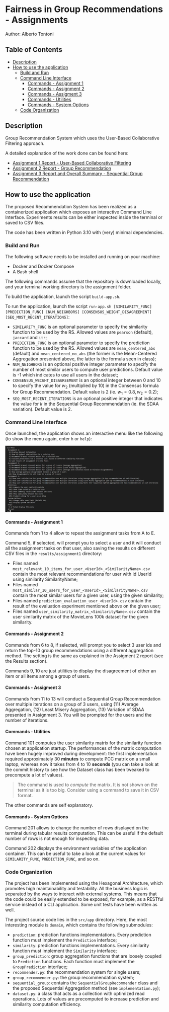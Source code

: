 # Fairness in Group Recommendations - Assignments

Author: Alberto Tontoni

## Table of Contents
- [Description](#description)
- [How to use the application](#how-to-use-the-application)
    - [Build and Run](#build-and-run)
    - [Command Line Interface](#command-line-interface)
        - [Commands - Assignment 1](#commands---assignment-1)
        - [Commands - Assignment 2](#commands---assignment-2)
        - [Commands - Assigment 3](#commands---assigment-3)
        - [Commands - Utilities](#commands---utilities)
        - [Commands - System Options](#commands---system-options)
    - [Code Organization](#code-organization)



## Description

Group Recommendation System which uses the User-Based Collaborative Filtering approach.

A detailed explanation of the work done can be found here:
- [Assignment 1 Report - User-Based Collaborative Filtering](./reports/report-assignment1.md)
- [Assignment 2 Report - Group Recommendation](./reports/report-assignment2.md)
- [Assignment 3 Report and Overall Summary - Sequential Group Recommendation](./reports/report-assignment3.md)

## How to use the application

The proposed Recommendation System has been realized as a containerized application which exposes an interactive Command Line Interface. 
Experiments results can be either inspected inside the terminal or saved to CSV files.

The code has been written in Python 3.10 with (very) minimal dependencies.

### Build and Run

The following software needs to be installed and running on your machine:
- Docker and Docker Compose
- A Bash shell

The following commands assume that the repository is downloaded locally, and your terminal working directory is the assignment folder.

To build the application, launch the script `build-app.sh`.

To run the application, launch the script `run-app.sh [SIMILARITY_FUNC] [PREDICTION_FUNC] [NUM_NEIGHBORS] [CONSENSUS_WEIGHT_DISAGREEMENT] [SEQ_MOST_RECENT_ITERATIONS]`:
- `SIMILARITY_FUNC` is an optional parameter to specify the similarity function to be used by the RS. Allowed values are `pearson` (default), `jaccard` and `itr`;
- `PREDICTION_FUNC` is an optional parameter to specify the prediction function to be used by the RS. Allowed values are `mean_centered_abs` (default) and `mean_centered_no_abs` (the former is the Mean-Centered Aggregation presented above, the latter is the formula seen in class);
- `NUM_NEIGHBORS` is an optional positive integer parameter to specify the number of most similar users to compute user predictions. Default value is -1 which indicates to use all users in the dataset;
- `CONSENSUS_WEIGHT_DISAGREEMENT` is an optional integer between 0 and 10 to specify the value for $w_2$ (multiplied by 10) in the Consensus formula for Group Recommendation. Default value is 2 (ie. $w_1=0.8, w_2=0.2$);
- `SEQ_MOST_RECENT_ITERATIONS` is an optional positive integer that indicates the value for $k$ in the Sequential Group Recommendation (ie. the SDAA variation). Default value is 2.

### Command Line Interface
Once launched, the application shows an interactive menu like the following (to show the menu again, enter `h` or `help`):

![](./resources/report-images/command-line-interface.png)

#### Commands - Assignment 1
Commands from 1 to 4 allow to repeat the assignment tasks from A to E. 

Command 5, if selected, will prompt you to select a user and it will conduct all the assignment tasks on that user, also saving the results on different CSV files in the `results/assignment1` directory:
- Files named `most_relevant_10_items_for_user_<UserId>_<SimilarityName>.csv` contain the most relevant recommendations for user with id UserId using similarity SimilarityName;
- Files named `most_similar_10_users_for_user_<UserId>_<SimilarityName>.csv` contain the most similar users for a given user, using the given similarity;
- Files named `prediction_evaluation_user_<UserId>.csv` contain the result of the evaluation experiment mentioned above on the given user;
- Files named `user_similarity_matrix_<SimilarityName>.csv` contain the user similarity matrix of the MovieLens 100k dataset for the given similarity.

#### Commands - Assignment 2
Commands from 6 to 8, if selected, will prompt you to select 3 user ids and return the top-10 group recommendations using a different aggregation method. The setting is the same as explained in the Assigment 2 report (see the Results section).

Commands 9, 10 are just utilities to display the disagreement of either an item or all items among a group of users.

#### Commands - Assigment 3
Commands from 11 to 13 will conduct a Sequential Group Recommendation over multiple iterations on a group of 3 users, using (11) Average Aggregation, (12) Least Misery Aggregation, (13) Variation of SDAA presented in Assignment 3. You will be prompted for the users and the number of iterations.

#### Commands - Utilities
Command 101 computes the user similarity matrix for the similarity function chosen at application startup. The performances of the matrix computation have been hugely improved during development: the first implementation required approximately 30 **minutes** to compute PCC matrix on a small laptop, whereas now it takes from 4 to 10 **seconds** (you can take a look at the commit history to see how the Dataset class has been tweaked to precompute a lot of values). 
> The command is used to *compute* the matrix. It is not shown on the terminal as it is too big. Consider using a command to save it in CSV format.

The other commands are self explanatory.

#### Commands - System Options
Command 201 allows to change the number of rows displayed on the terminal during tabular results computation. This can be useful if the default number of rows is not enough for inspecting data.

Command 202 displays the environment variables of the application container. This can be useful to take a look at the current values for `SIMILARITY_FUNC`, `PREDICTION_FUNC`, and so on.

### Code Organization

The project has been implemented using the Hexagonal Architecture, which promotes high maintainability and testability. All the business logic is separated by the ways to interact with external systems. This means that the code could be easily extended to be exposed, for example, as a RESTful service instead of a CLI application. Some unit tests have been written as well.

The project source code lies in the `src/app` directory.
Here, the most interesting module is `domain`, which contains the following submodules:
- `prediction`: prediction functions implementations. Every prediction function must implement the `Prediction` interface;
- `similarity`: prediction functions implementations. Every similarity function must implement the `Similarity` interface;
- `group_prediction`: group aggregation functions that are loosely coupled to `Prediction` functions. Each function must implement the `GroupPrediction` interface;
- `recommender.py`: the recommendation system for single users;
- `group_recommender.py`: the group recommendation system;
- `sequential_group`: contains the `SequentialGroupRecommender` class and the proposed Sequential Aggregation method (see `implementation.py`);
- `dataset.py`: a class that acts as a collection with optimized read operations. Lots of values are precomputed to increase prediction and similarity computation efficiency.